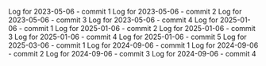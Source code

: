 Log for 2023-05-06 - commit 1
Log for 2023-05-06 - commit 2
Log for 2023-05-06 - commit 3
Log for 2023-05-06 - commit 4
Log for 2025-01-06 - commit 1
Log for 2025-01-06 - commit 2
Log for 2025-01-06 - commit 3
Log for 2025-01-06 - commit 4
Log for 2025-01-06 - commit 5
Log for 2025-03-06 - commit 1
Log for 2024-09-06 - commit 1
Log for 2024-09-06 - commit 2
Log for 2024-09-06 - commit 3
Log for 2024-09-06 - commit 4
